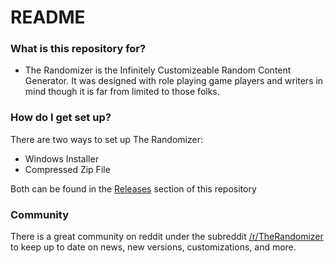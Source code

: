 # README #

### What is this repository for? ###

* The Randomizer is the Infinitely Customizeable Random Content Generator.  It was designed with role playing game players and writers in mind though it is far from limited to those folks.

### How do I get set up? ###
There are two ways to set up The Randomizer:

* Windows Installer
* Compressed Zip File

Both can be found in the [Releases](https://github.com/melance/TheRandomizerWPF/releases) section of this repository

### Community ###
There is a great community on reddit under the subreddit [/r/TheRandomizer](http://www.reddit.com/r/therandomizer) to keep up to date on news, new versions, customizations, and more.
